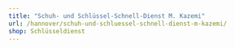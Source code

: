 ```yaml
---
title: "Schuh- und Schlüssel-Schnell-Dienst M. Kazemi"
url: /hannover/schuh-und-schluessel-schnell-dienst-m-kazemi/
shop: Schlüsseldienst
---
```

